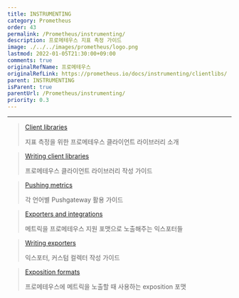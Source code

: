 ```yaml
---
title: INSTRUMENTING
category: Prometheus
order: 43
permalink: /Prometheus/instrumenting/
description: 프로메테우스 지표 측정 가이드
image: ./../../images/prometheus/logo.png
lastmod: 2022-01-05T21:30:00+09:00
comments: true
originalRefName: 프로메테우스
originalRefLink: https://prometheus.io/docs/instrumenting/clientlibs/
parent: INSTRUMENTING
isParent: true
parentUrl: /Prometheus/instrumenting/
priority: 0.3
---
```


---

> [Client libraries](../clientlibs)
> 
> 지표 측정을 위한 프로메테우스 클라이언트 라이브러리 소개

> [Writing client libraries](../writing-clientlibs)
> 
> 프로메테우스 클라이언트 라이브러리 작성 가이드

> [Pushing metrics](../pushing)
> 
> 각 언어별 Pushgateway 활용 가이드

> [Exporters and integrations](../exporters)
> 
> 메트릭을 프로메테우스 지원 포맷으로 노출해주는 익스포터들

> [Writing exporters](../writing-exporters)
> 
> 익스포터, 커스텀 컬렉터 작성 가이드

> [Exposition formats](../exposition-formats)
> 
> 프로메테우스에 메트릭을 노출할 때 사용하는 exposition 포맷

